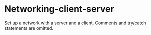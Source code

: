 # Networking-client-server

Set up a network with a server and a client. Comments and try/catch statements are omitted.
